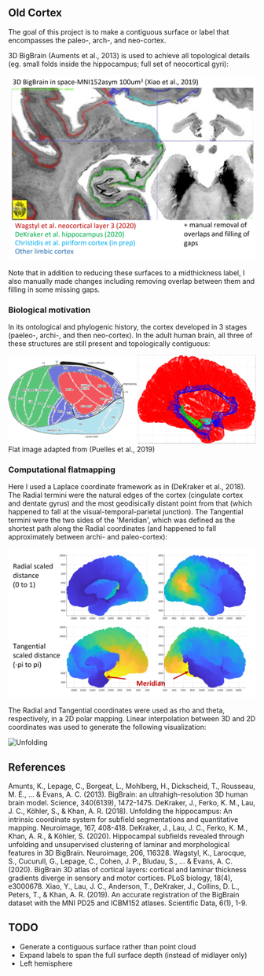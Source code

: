 ## Old Cortex

The goal of this project is to make a contiguous surface or label that encompasses the paleo-, arch-, and neo-cortex.

3D BigBrain (Auments et al., 2013) is used to achieve all topological details (eg. small folds inside the hippocampus; full set of neocortical gyri):

![Source data](images/BigBrainSourceData.png)

Note that in addition to reducing these surfaces to a midthickness label, I also manually made changes including removing overlap between them and filling in some missing gaps.

### Biological motivation

In its ontological and phylogenic history, the cortex developed in 3 stages (paeleo-, archi-, and then neo-cortex). In the adult human brain, all three of these structures are still present and topologically contiguous:

![Flat cortex](images/paleo-archi-neocortex_flat.png)
Flat image adapted from (Puelles et al., 2019)

### Computational flatmapping

Here I used a Laplace coordinate framework as in (DeKraker et al., 2018). The Radial termini were the natural edges of the cortex (cingulate cortex and dentate gyrus) and the most geodisically distant point from that (which happened to fall at the visual-temporal-parietal junction). The Tangential termini were the two sides of the 'Meridian', which was defined as the shortest path along the Radial coordinates (and happened to fall approximately between archi- and paleo-cortex):

![Lapalce coordinates](images/LaplaceCoords.png)

The Radial and Tangential coordinates were used as rho and theta, respectively, in a 2D polar mapping. Linear interpolation between 3D and 2D coordinates was used to generate the following visualization:

![Unfolding](images/lbl_unfold-linearpts.gif)

## References

Amunts, K., Lepage, C., Borgeat, L., Mohlberg, H., Dickscheid, T., Rousseau, M. É., ... & Evans, A. C. (2013). BigBrain: an ultrahigh-resolution 3D human brain model. Science, 340(6139), 1472-1475.
DeKraker, J., Ferko, K. M., Lau, J. C., Köhler, S., & Khan, A. R. (2018). Unfolding the hippocampus: An intrinsic coordinate system for subfield segmentations and quantitative mapping. Neuroimage, 167, 408-418.
DeKraker, J., Lau, J. C., Ferko, K. M., Khan, A. R., & Köhler, S. (2020). Hippocampal subfields revealed through unfolding and unsupervised clustering of laminar and morphological features in 3D BigBrain. Neuroimage, 206, 116328.
Wagstyl, K., Larocque, S., Cucurull, G., Lepage, C., Cohen, J. P., Bludau, S., ... & Evans, A. C. (2020). BigBrain 3D atlas of cortical layers: cortical and laminar thickness gradients diverge in sensory and motor cortices. PLoS biology, 18(4), e3000678.
Xiao, Y., Lau, J. C., Anderson, T., DeKraker, J., Collins, D. L., Peters, T., & Khan, A. R. (2019). An accurate registration of the BigBrain dataset with the MNI PD25 and ICBM152 atlases. Scientific Data, 6(1), 1-9.

## TODO
- Generate a contiguous surface rather than point cloud
- Expand labels to span the full surface depth (instead of midlayer only)
- Left hemisphere
